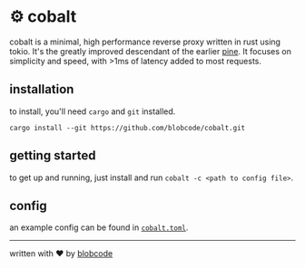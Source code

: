 # ⚙️ cobalt

cobalt is a minimal, high performance reverse proxy written in rust using tokio. It's the greatly improved descendant of the earlier [pine](https://github.com/blobcode/pine).
It focuses on simplicity and speed, with >1ms of latency added to most requests.

## installation

to install, you'll need `cargo` and `git` installed.

```
cargo install --git https://github.com/blobcode/cobalt.git
```

## getting started

to get up and running, just install and run `cobalt -c <path to config file>`.

## config

an example config can be found in [`cobalt.toml`](./cobalt.toml).

---

written with ❤️ by [blobcode](https://blobco.de)
